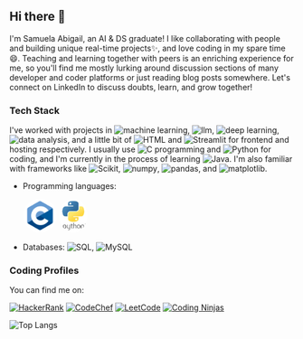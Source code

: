 ## Hi there 👋

<!--
**Samuela31/Samuela31** is a ✨ _special_ ✨ repository because its `README.md` (this file) appears on your GitHub profile.

Here are some ideas to get you started:

- 🔭 I’m currently working on ...
- 🌱 I’m currently learning ...
- 👯 I’m looking to collaborate on ...
- 🤔 I’m looking for help with ...
- 💬 Ask me about ...
- 📫 How to reach me: ...
- 😄 Pronouns: ...
- ⚡ Fun fact: ...
-->

I'm Samuela Abigail, an AI & DS graduate! I like collaborating with people and building unique real-time projects✨, and love coding in my spare time😄. Teaching and learning together with peers is an enriching experience for me, so you'll find me mostly lurking around discussion sections of many developer and coder platforms or just reading blog posts somewhere. Let's connect on LinkedIn to discuss doubts, learn, and grow together!

### Tech Stack
I've worked with projects in ![machine learning](https://img.shields.io/badge/Machine_Learning-8A2BE2), ![llm](https://img.shields.io/badge/LLMs-ccff33), ![deep learning](https://img.shields.io/badge/Deep_Learning-A4B7F8), ![data analysis](https://img.shields.io/badge/Data_Analysis-ff20a3), and a little bit of ![HTML](https://img.shields.io/badge/HTML-a04c45) and ![Streamlit](https://img.shields.io/badge/Streamlit-black?logo=streamlit) for frontend and hosting respectively. I usually use ![C programming](https://img.shields.io/badge/C_Programming-grey?logo=c) and ![Python](https://img.shields.io/badge/Python-4cb8ea?logo=python) for coding, and I'm currently in the process of learning ![Java](https://img.shields.io/badge/Java-e7fcfd). I'm also familiar with frameworks like ![Scikit](https://img.shields.io/badge/Scikit_learn-white?logo=scikitlearn), ![numpy](https://img.shields.io/badge/NumPy-013243?logo=numpy), ![pandas](https://img.shields.io/badge/Pandas-150458?logo=pandas), and ![matplotlib](https://img.shields.io/badge/Matplotlib-7A76FF?logo=plotly).

- Programming languages:

  <img src="https://github.com/Samuela31/Samuela31/blob/main/c.png" alt="C Programming" width="60" height="60" style="border-radius: 50%;"/>
  <img src="https://github.com/Samuela31/Samuela31/blob/main/python.png" alt="Python Programming" width="50" height="60" style="border-radius: 50%;"/>

- Databases: ![SQL](https://img.shields.io/badge/SQL*Plus_(Oracle)-fd9349), ![MySQL](https://img.shields.io/badge/MySQL-fde7f2?logo=mysql)


### Coding Profiles
You can find me on:

[![HackerRank](https://img.shields.io/badge/HackerRank-2EC866?style=flat&logo=HackerRank&logoColor=white)](https://www.hackerrank.com/profile/samuela39)
[![CodeChef](https://img.shields.io/badge/CodeChef-5B4638?style=flat&logo=codechef&logoColor=white)](https://www.codechef.com/users/samuela39)
[![LeetCode](https://img.shields.io/badge/LeetCode-%23FFA116.svg?&style=flat&logo=leetcode&logoColor=white)](https://leetcode.com/u/samuela39/)
[![Coding Ninjas](https://img.shields.io/badge/Coding_Ninjas-Code360-DD6620?logo=codingninjas)](https://www.naukri.com/code360/profile/ButtercupMiku)


![Top Langs](https://github-readme-stats.vercel.app/api/top-langs/?username=Samuela31&exclude_repo=Python-Laboratory&layout=compact)
